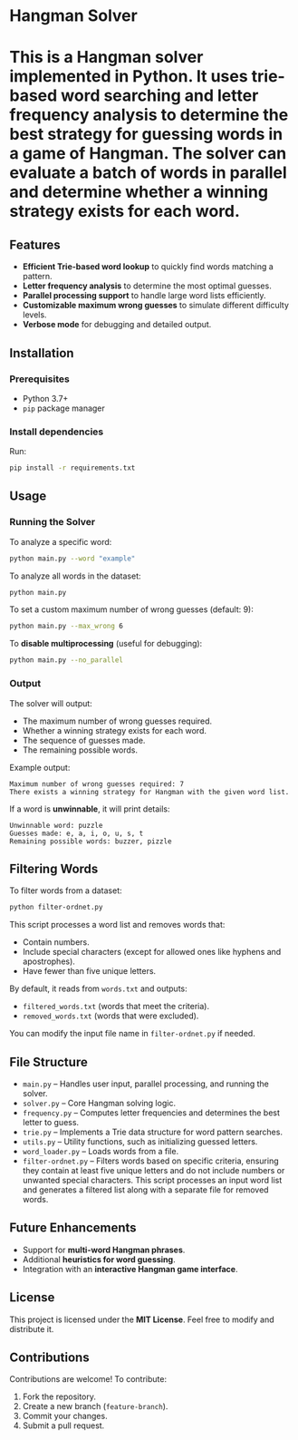 

# Hangman Solver
 
# This is a **Hangman solver** implemented in Python. It uses **trie-based word searching** and **letter frequency analysis** to determine the best strategy for guessing words in a game of Hangman. The solver can evaluate a batch of words in parallel and determine whether a winning strategy exists for each word.
 
## Features
 
- **Efficient Trie-based word lookup** to quickly find words matching a pattern.
- **Letter frequency analysis** to determine the most optimal guesses.
- **Parallel processing support** to handle large word lists efficiently.
- **Customizable maximum wrong guesses** to simulate different difficulty levels.
- **Verbose mode** for debugging and detailed output.
 
## Installation
 
### Prerequisites
 
- Python 3.7+
- `pip` package manager
 
### Install dependencies
 
Run:
 
```sh
pip install -r requirements.txt
```
 
## Usage
 
### Running the Solver
 
To analyze a specific word:
 
```sh
python main.py --word "example"
```
 
To analyze all words in the dataset:
 
```sh
python main.py
```
 
To set a custom maximum number of wrong guesses (default: 9):
 
```sh
python main.py --max_wrong 6
```
 
To **disable multiprocessing** (useful for debugging):
 
```sh
python main.py --no_parallel
```
 
### Output
 
The solver will output:
- The maximum number of wrong guesses required.
- Whether a winning strategy exists for each word.
- The sequence of guesses made.
- The remaining possible words.
 
Example output:
 
```
Maximum number of wrong guesses required: 7
There exists a winning strategy for Hangman with the given word list.
```
 
If a word is **unwinnable**, it will print details:
 
```
Unwinnable word: puzzle
Guesses made: e, a, i, o, u, s, t
Remaining possible words: buzzer, pizzle
```
 
## Filtering Words

To filter words from a dataset:

```sh
python filter-ordnet.py
```

This script processes a word list and removes words that:
- Contain numbers.
- Include special characters (except for allowed ones like hyphens and apostrophes).
- Have fewer than five unique letters.

By default, it reads from `words.txt` and outputs:
- `filtered_words.txt` (words that meet the criteria).
- `removed_words.txt` (words that were excluded).

You can modify the input file name in `filter-ordnet.py` if needed.

## File Structure
 
- `main.py` – Handles user input, parallel processing, and running the solver.
- `solver.py` – Core Hangman solving logic.
- `frequency.py` – Computes letter frequencies and determines the best letter to guess.
- `trie.py` – Implements a Trie data structure for word pattern searches.
- `utils.py` – Utility functions, such as initializing guessed letters.
- `word_loader.py` – Loads words from a file.
- `filter-ordnet.py` – Filters words based on specific criteria, ensuring they contain at least five unique letters and do not include numbers or unwanted special characters. This script processes an input word list and generates a filtered list along with a separate file for removed words.
 
## Future Enhancements
 
- Support for **multi-word Hangman phrases**.
- Additional **heuristics for word guessing**.
- Integration with an **interactive Hangman game interface**.
 
## License
 
This project is licensed under the **MIT License**. Feel free to modify and distribute it.
 
## Contributions
 
Contributions are welcome! To contribute:
1. Fork the repository.
2. Create a new branch (`feature-branch`).
3. Commit your changes.
4. Submit a pull request.